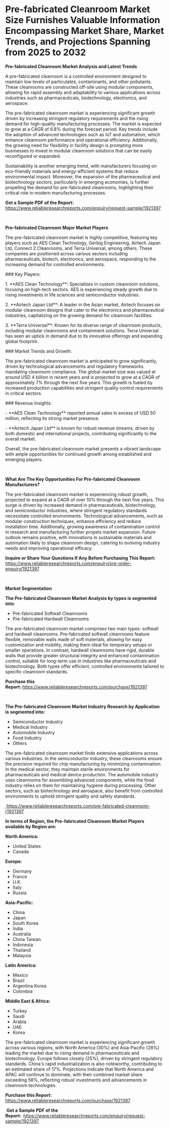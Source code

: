 <p><h1>Pre-fabricated Cleanroom Market Size Furnishes Valuable Information Encompassing Market Share, Market Trends, and Projections Spanning from 2025 to 2032</h1></p><p><strong>Pre-fabricated Cleanroom Market Analysis and Latest Trends</strong></p>
<p><p>A pre-fabricated cleanroom is a controlled environment designed to maintain low levels of particulates, contaminants, and other pollutants. These cleanrooms are constructed off-site using modular components, allowing for rapid assembly and adaptability to various applications across industries such as pharmaceuticals, biotechnology, electronics, and aerospace.</p><p>The pre-fabricated cleanroom market is experiencing significant growth driven by increasing stringent regulatory requirements and the rising demand for high-quality manufacturing processes. The market is expected to grow at a CAGR of 6.8% during the forecast period. Key trends include the adoption of advanced technologies such as IoT and automation, which enhance cleanroom performance and operational efficiency. Additionally, the growing need for flexibility in facility design is prompting more businesses to invest in modular cleanroom solutions that can be easily reconfigured or expanded.</p><p>Sustainability is another emerging trend, with manufacturers focusing on eco-friendly materials and energy-efficient systems that reduce environmental impact. Moreover, the expansion of the pharmaceutical and biotechnology sectors, particularly in emerging economies, is further propelling the demand for pre-fabricated cleanrooms, highlighting their critical role in modern manufacturing processes.</p></p>
<p><strong>Get a Sample PDF of the Report:&nbsp;</strong> <a href="https://www.reliableresearchreports.com/enquiry/request-sample/1921397?utm_campaign=2267&utm_medium=2&utm_source=Github&utm_content=ia&utm_term=12042025&utm_id=pre-fabricated-cleanroom">https://www.reliableresearchreports.com/enquiry/request-sample/1921397</a></p>
<p>&nbsp;</p>
<p><strong>Pre-fabricated Cleanroom Major Market Players</strong></p>
<p><p>The pre-fabricated cleanroom market is highly competitive, featuring key players such as AES Clean Technology, Gerbig Engineering, Airtech Japan Ltd, Connect 2 Cleanrooms, and Terra Universal, among others. These companies are positioned across various sectors including pharmaceuticals, biotech, electronics, and aerospace, responding to the increasing demand for controlled environments.</p><p>### Key Players:</p><p>1. **AES Clean Technology**: Specializes in custom cleanroom solutions, focusing on high-tech sectors. AES is experiencing steady growth due to rising investments in life sciences and semiconductor industries.</p><p>2. **Airtech Japan Ltd**: A leader in the Asian market, Airtech focuses on modular cleanroom designs that cater to the electronics and pharmaceutical industries, capitalizing on the growing demand for cleanroom facilities.</p><p>3. **Terra Universal**: Known for its diverse range of cleanroom products, including modular cleanrooms and containment solutions. Terra Universal has seen an uptick in demand due to its innovative offerings and expanding global footprint.</p><p>### Market Trends and Growth:</p><p>The pre-fabricated cleanroom market is anticipated to grow significantly, driven by technological advancements and regulatory frameworks mandating cleanroom compliance. The global market size was valued at around USD 4 billion in recent years and is projected to grow at a CAGR of approximately 7% through the next five years. This growth is fueled by increased production capabilities and stringent quality control requirements in critical sectors.</p><p>### Revenue Insights:</p><p>- **AES Clean Technology** reported annual sales in excess of USD 50 million, reflecting its strong market presence.</p><p>- **Airtech Japan Ltd** is known for robust revenue streams, driven by both domestic and international projects, contributing significantly to the overall market.</p><p>Overall, the pre-fabricated cleanroom market presents a vibrant landscape with ample opportunities for continued growth among established and emerging players.</p></p>
<p>&nbsp;</p>
<p><strong>What Are The Key Opportunities For Pre-fabricated Cleanroom Manufacturers?</strong></p>
<p><p>The pre-fabricated cleanroom market is experiencing robust growth, projected to expand at a CAGR of over 10% through the next five years. This surge is driven by increased demand in pharmaceuticals, biotechnology, and semiconductor industries, where stringent regulatory standards necessitate controlled environments. Technological advancements, such as modular construction techniques, enhance efficiency and reduce installation time. Additionally, growing awareness of contamination control in research and manufacturing further propels market expansion. Future outlook remains positive, with innovations in sustainable materials and automation likely to shape cleanroom design, catering to evolving industry needs and improving operational efficacy.</p></p>
<p><strong>Inquire or Share Your Questions If Any Before Purchasing This Report:</strong> <a href="https://www.reliableresearchreports.com/enquiry/pre-order-enquiry/1921397?utm_campaign=2267&utm_medium=2&utm_source=Github&utm_content=ia&utm_term=12042025&utm_id=pre-fabricated-cleanroom">https://www.reliableresearchreports.com/enquiry/pre-order-enquiry/1921397</a></p>
<p>&nbsp;</p>
<p><strong>Market Segmentation</strong></p>
<p><strong>The Pre-fabricated Cleanroom Market Analysis by types is segmented into:</strong></p>
<p><ul><li>Pre-fabricated Softwall Cleanrooms</li><li>Pre-fabricated Hardwall Cleanrooms</li></ul></p>
<p><p>The pre-fabricated cleanroom market comprises two main types: softwall and hardwall cleanrooms. Pre-fabricated softwall cleanrooms feature flexible, removable walls made of soft materials, allowing for easy customization and mobility, making them ideal for temporary setups or smaller operations. In contrast, hardwall cleanrooms have rigid, durable walls that provide greater structural integrity and enhanced contamination control, suitable for long-term use in industries like pharmaceuticals and biotechnology. Both types offer efficient, controlled environments tailored to specific cleanroom standards.</p></p>
<p><strong>Purchase this Report:&nbsp;</strong><a href="https://www.reliableresearchreports.com/purchase/1921397?utm_campaign=2267&utm_medium=2&utm_source=Github&utm_content=ia&utm_term=12042025&utm_id=pre-fabricated-cleanroom">https://www.reliableresearchreports.com/purchase/1921397</a></p>
<p>&nbsp;</p>
<p><strong>The Pre-fabricated Cleanroom Market Industry Research by Application is segmented into:</strong></p>
<p><ul><li>Semiconductor Industry</li><li>Medical Industry</li><li>Automobile Industry</li><li>Food Industry</li><li>Others</li></ul></p>
<p><p>The pre-fabricated cleanroom market finds extensive applications across various industries. In the semiconductor industry, these cleanrooms ensure the precision required for chip manufacturing by minimizing contamination. In the medical sector, they maintain sterile environments for pharmaceuticals and medical device production. The automobile industry uses cleanrooms for assembling advanced components, while the food industry relies on them for maintaining hygiene during processing. Other sectors, such as biotechnology and aerospace, also benefit from controlled environments to uphold stringent quality and safety standards.</p></p>
<p><a href="https://www.reliableresearchreports.com/pre-fabricated-cleanroom-r1921397?utm_campaign=2267&utm_medium=2&utm_source=Github&utm_content=ia&utm_term=12042025&utm_id=pre-fabricated-cleanroom">&nbsp;https://www.reliableresearchreports.com/pre-fabricated-cleanroom-r1921397</a></p>
<p><strong>In terms of Region, the Pre-fabricated Cleanroom Market Players available by Region are:</strong></p>
<p>
    <p> <strong> North America: </strong>
        <ul>
            <li>United States</li>
            <li>Canada</li>
        </ul>
        </p> 
    <p> <strong> Europe: </strong>
        <ul>
            <li>Germany</li>
            <li>France</li>
            <li>U.K.</li>
            <li>Italy</li>
            <li>Russia</li>
        </ul>
        </p> 
    <p> <strong> Asia-Pacific: </strong>
        <ul>
            <li>China</li>
            <li>Japan</li>
            <li>South Korea</li>
            <li>India</li>
            <li>Australia</li>
            <li>China Taiwan</li>
            <li>Indonesia</li>
            <li>Thailand</li>
            <li>Malaysia</li>
        </ul>
        </p> 
    <p> <strong> Latin America: </strong>
        <ul>
            <li>Mexico</li>
            <li>Brazil</li>
            <li>Argentina Korea</li>
            <li>Colombia</li>
        </ul>
        </p> 
    <p> <strong> Middle East & Africa: </strong>
        <ul>
            <li>Turkey</li>
            <li>Saudi</li>
            <li>Arabia</li>
            <li>UAE</li>
            <li>Korea</li>
        </ul>
    </p>
    </p>
<p><p>The pre-fabricated cleanroom market is experiencing significant growth across various regions, with North America (30%) and Asia-Pacific (28%) leading the market due to rising demand in pharmaceuticals and biotechnology. Europe follows closely (25%), driven by stringent regulatory standards. China's rapid industrialization is also noteworthy, contributing to an estimated share of 17%. Projections indicate that North America and APAC will continue to dominate, with their combined market share exceeding 58%, reflecting robust investments and advancements in cleanroom technologies.</p></p>
<p><strong>Purchase this Report: </strong><a href="https://www.reliableresearchreports.com/purchase/1921397?utm_campaign=2267&utm_medium=2&utm_source=Github&utm_content=ia&utm_term=12042025&utm_id=pre-fabricated-cleanroom">https://www.reliableresearchreports.com/purchase/1921397</a></p>
<p>&nbsp;<strong>Get a Sample PDF of the Report:&nbsp;&nbsp;</strong><a href="https://www.reliableresearchreports.com/enquiry/request-sample/1921397?utm_campaign=2267&utm_medium=2&utm_source=Github&utm_content=ia&utm_term=12042025&utm_id=pre-fabricated-cleanroom">https://www.reliableresearchreports.com/enquiry/request-sample/1921397</a></p>
<p><strong></strong></p>
<p><p></p><p></p><p></p></p>